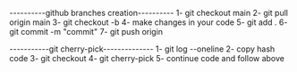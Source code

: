 ----------github branches creation----------
1- git checkout main
2- git pull origin main
3- git checkout -b <branchname>
4- make changes in your code
5- git add .
6- git commit -m "commit"
7- git push origin <branchname>

-----------git cherry-pick--------------
1- git log --oneline
2- copy hash code
3- git checkout <branchname>
4- git cherry-pick <paste hash code here>
5- continue code and follow above 
